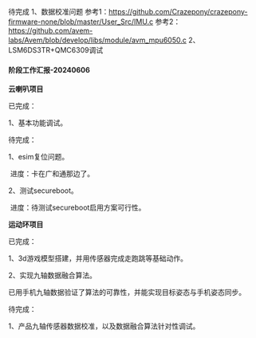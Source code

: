 待完成
1、数据校准问题
    参考1：https://github.com/Crazepony/crazepony-firmware-none/blob/master/User_Src/IMU.c
    参考2：https://github.com/avem-labs/Avem/blob/develop/libs/module/avm_mpu6050.c
2、LSM6DS3TR+QMC6309调试


#### **阶段工作汇报-20240606**

**云喇叭项目**

已完成：

1、基本功能调试。

待完成：

1、esim复位问题。

​	进度：卡在广和通那边了。

2、测试secureboot。

​	进度：待测试secureboot启用方案可行性。

**运动环项目**

已完成：

1、3d游戏模型搭建，并用传感器完成走跑跳等基础动作。

2、实现九轴数据融合算法。

​	已用手机九轴数据验证了算法的可靠性，并能实现目标姿态与手机姿态同步。

待完成：

1、产品九轴传感器数据校准，以及数据融合算法针对性调试。